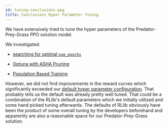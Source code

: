 ```yaml
---
id: tuning-conclusions-ppg
title: Conclusions Hyper Parameter Tuning
---
```

We have extensively tried to tune the hyper parameters of the Predator-Prey-Grass PPO solution model. 

We investigated:

- [searching for optimal `num_epochs`](https://humanbehaviorpatterns.org/pred-prey-grass/marl-ppg/hyper-parameter-tuning/epochs/)

- [Optuna with ASHA Pruning](https://humanbehaviorpatterns.org/pred-prey-grass/marl-ppg/hyper-parameter-tuning/optuna/)

- [Population Based Training](https://humanbehaviorpatterns.org/pred-prey-grass/marl-ppg/hyper-parameter-tuning/pbt-overview)

However, we did not find improvements in the reward curves which significantly exceeded our [default hyper parameter configuration](https://humanbehaviorpatterns.org/pred-prey-grass/marl-ppg/hyper-parameter-tuning/tuning-ppg). That probably tells us the default was already pretty well tuned. That could be a combination of the RLlib's default parameters which we initially utilized and some hand picked tuning afterwards. The defaults of RLlib obviously have been the product of some overall tuning by the developers beforehand and apparently are also a reasonable space for our Predator-Prey-Grass solution. 